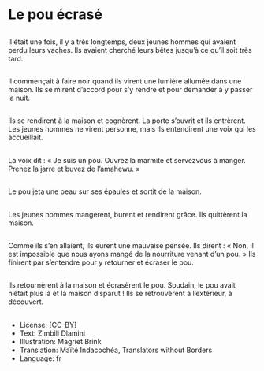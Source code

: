 # Le pou écrasé

##
Il était une fois, il y a très
longtemps, deux jeunes
hommes qui avaient perdu leurs
vaches.
Ils avaient cherché leurs bêtes
jusqu’à ce qu’il soit très tard.

##
Il commençait à faire noir
quand ils virent une lumière
allumée dans une maison.
Ils se mirent d’accord pour s’y
rendre et pour demander à y
passer la nuit.

##
Ils se rendirent à la maison et
cognèrent.
La porte s’ouvrit et ils entrèrent.
Les jeunes hommes ne virent
personne, mais ils entendirent
une voix qui les accueillait.

##
La voix dit : « Je suis un pou.
Ouvrez la marmite et servezvous à manger. Prenez la jarre
et buvez de l’amahewu. »

##
Le pou jeta une peau sur ses
épaules et sortit de la maison.

##
Les jeunes hommes mangèrent,
burent et rendirent grâce.
Ils quittèrent la maison.

##
Comme ils s’en allaient, ils
eurent une mauvaise pensée.
Ils dirent : « Non, il est
impossible que nous ayons
mangé de la nourriture venant
d’un pou. »
Ils finirent par s’entendre pour y
retourner et écraser le pou.

##
Ils retournèrent à la maison et
écrasèrent le pou.
Soudain, le pou avait n’était
plus là et la maison disparut !
Ils se retrouvèrent à l’extérieur,
à découvert.

##
* License: [CC-BY]
* Text: Zimbili Dlamini
* Illustration: Magriet Brink
* Translation: Maïté Indacochéa, Translators without Borders
* Language: fr
